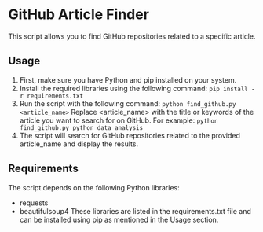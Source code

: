 # GitHub Article Finder
This script allows you to find GitHub repositories related to a specific article.
## Usage
1. First, make sure you have Python and pip installed on your system.
2. Install the required libraries using the following command:
   `pip install -r requirements.txt`
3. Run the script with the following command:
   `python find_github.py <article_name>`
   Replace <article_name> with the title or keywords of the article you want to search for on GitHub.
   For example: `python find_github.py python data analysis`
4. The script will search for GitHub repositories related to the provided article_name and display the results.
## Requirements
The script depends on the following Python libraries:
- requests
- beautifulsoup4
These libraries are listed in the requirements.txt file and can be installed using pip as mentioned in the Usage section.
